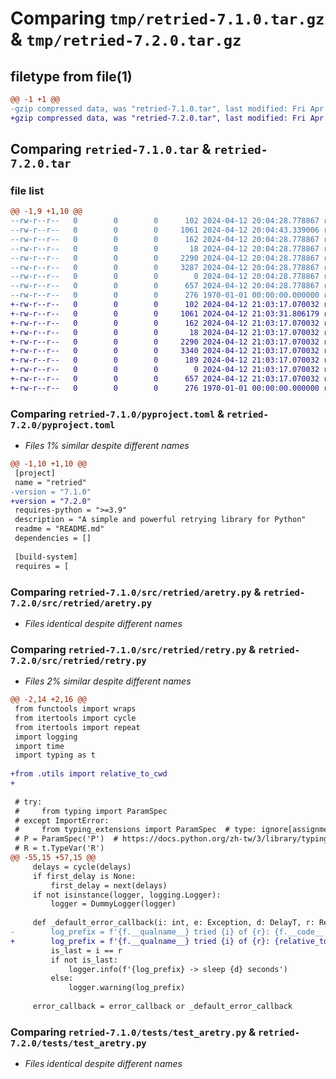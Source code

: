 # Comparing `tmp/retried-7.1.0.tar.gz` & `tmp/retried-7.2.0.tar.gz`

## filetype from file(1)

```diff
@@ -1 +1 @@
-gzip compressed data, was "retried-7.1.0.tar", last modified: Fri Apr 12 20:04:43 2024, max compression
+gzip compressed data, was "retried-7.2.0.tar", last modified: Fri Apr 12 21:03:31 2024, max compression
```

## Comparing `retried-7.1.0.tar` & `retried-7.2.0.tar`

### file list

```diff
@@ -1,9 +1,10 @@
--rw-r--r--   0        0        0      102 2024-04-12 20:04:28.778867 retried-7.1.0/README.md
--rw-r--r--   0        0        0     1061 2024-04-12 20:04:43.339006 retried-7.1.0/pyproject.toml
--rw-r--r--   0        0        0      162 2024-04-12 20:04:28.778867 retried-7.1.0/src/retried/__init__.py
--rw-r--r--   0        0        0       18 2024-04-12 20:04:28.778867 retried-7.1.0/src/retried/__version__.py
--rw-r--r--   0        0        0     2290 2024-04-12 20:04:28.778867 retried-7.1.0/src/retried/aretry.py
--rw-r--r--   0        0        0     3287 2024-04-12 20:04:28.778867 retried-7.1.0/src/retried/retry.py
--rw-r--r--   0        0        0        0 2024-04-12 20:04:28.778867 retried-7.1.0/tests/__init__.py
--rw-r--r--   0        0        0      657 2024-04-12 20:04:28.778867 retried-7.1.0/tests/test_aretry.py
--rw-r--r--   0        0        0      276 1970-01-01 00:00:00.000000 retried-7.1.0/PKG-INFO
+-rw-r--r--   0        0        0      102 2024-04-12 21:03:17.070032 retried-7.2.0/README.md
+-rw-r--r--   0        0        0     1061 2024-04-12 21:03:31.806179 retried-7.2.0/pyproject.toml
+-rw-r--r--   0        0        0      162 2024-04-12 21:03:17.070032 retried-7.2.0/src/retried/__init__.py
+-rw-r--r--   0        0        0       18 2024-04-12 21:03:17.070032 retried-7.2.0/src/retried/__version__.py
+-rw-r--r--   0        0        0     2290 2024-04-12 21:03:17.070032 retried-7.2.0/src/retried/aretry.py
+-rw-r--r--   0        0        0     3340 2024-04-12 21:03:17.070032 retried-7.2.0/src/retried/retry.py
+-rw-r--r--   0        0        0      189 2024-04-12 21:03:17.070032 retried-7.2.0/src/retried/utils.py
+-rw-r--r--   0        0        0        0 2024-04-12 21:03:17.070032 retried-7.2.0/tests/__init__.py
+-rw-r--r--   0        0        0      657 2024-04-12 21:03:17.070032 retried-7.2.0/tests/test_aretry.py
+-rw-r--r--   0        0        0      276 1970-01-01 00:00:00.000000 retried-7.2.0/PKG-INFO
```

### Comparing `retried-7.1.0/pyproject.toml` & `retried-7.2.0/pyproject.toml`

 * *Files 1% similar despite different names*

```diff
@@ -1,10 +1,10 @@
 [project]
 name = "retried"
-version = "7.1.0"
+version = "7.2.0"
 requires-python = ">=3.9"
 description = "A simple and powerful retrying library for Python"
 readme = "README.md"
 dependencies = []
 
 [build-system]
 requires = [
```

### Comparing `retried-7.1.0/src/retried/aretry.py` & `retried-7.2.0/src/retried/aretry.py`

 * *Files identical despite different names*

### Comparing `retried-7.1.0/src/retried/retry.py` & `retried-7.2.0/src/retried/retry.py`

 * *Files 2% similar despite different names*

```diff
@@ -2,14 +2,16 @@
 from functools import wraps
 from itertools import cycle
 from itertools import repeat
 import logging
 import time
 import typing as t
 
+from .utils import relative_to_cwd
+
 
 # try:
 #     from typing import ParamSpec
 # except ImportError:
 #     from typing_extensions import ParamSpec  # type: ignore[assignment]
 # P = ParamSpec('P')  # https://docs.python.org/zh-tw/3/library/typing.html#typing.ParamSpec
 # R = t.TypeVar('R')
@@ -55,15 +57,15 @@
     delays = cycle(delays)
     if first_delay is None:
         first_delay = next(delays)
     if not isinstance(logger, logging.Logger):
         logger = DummyLogger(logger)
 
     def _default_error_callback(i: int, e: Exception, d: DelayT, r: RetriesT, f: FuncT):
-        log_prefix = f'{f.__qualname__} tried {i} of {r}: {f.__code__.co_filename}:{f.__code__.co_firstlineno} {e!r}'
+        log_prefix = f'{f.__qualname__} tried {i} of {r}: {relative_to_cwd(f.__code__.co_filename)}:{f.__code__.co_firstlineno} {e!r}'
         is_last = i == r
         if not is_last:
             logger.info(f'{log_prefix} -> sleep {d} seconds')
         else:
             logger.warning(log_prefix)
 
     error_callback = error_callback or _default_error_callback
```

### Comparing `retried-7.1.0/tests/test_aretry.py` & `retried-7.2.0/tests/test_aretry.py`

 * *Files identical despite different names*

